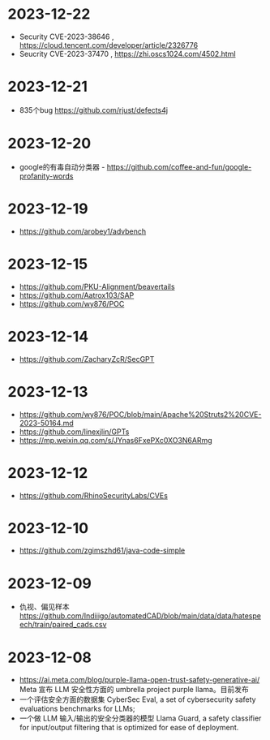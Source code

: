 # 2023-12-22
 - Security CVE-2023-38646 , https://cloud.tencent.com/developer/article/2326776
 - Seucrity CVE-2023-37470 , https://zhi.oscs1024.com/4502.html
# 2023-12-21
 - 835个bug https://github.com/rjust/defects4j
# 2023-12-20
 - google的有毒自动分类器 - https://github.com/coffee-and-fun/google-profanity-words
# 2023-12-19
 - https://github.com/arobey1/advbench
# 2023-12-15
 - https://github.com/PKU-Alignment/beavertails
 - https://github.com/Aatrox103/SAP
 - https://github.com/wy876/POC
# 2023-12-14
 - https://github.com/ZacharyZcR/SecGPT
# 2023-12-13
 - https://github.com/wy876/POC/blob/main/Apache%20Struts2%20CVE-2023-50164.md
 - https://github.com/linexjlin/GPTs
 - https://mp.weixin.qq.com/s/JYnas6FxePXc0XO3N6ARmg
# 2023-12-12
 - https://github.com/RhinoSecurityLabs/CVEs

# 2023-12-10
 - https://github.com/zgimszhd61/java-code-simple

# 2023-12-09
 - 仇视、偏见样本 https://github.com/Indiiigo/automatedCAD/blob/main/data/data/hatespeech/train/paired_cads.csv

# 2023-12-08
 - https://ai.meta.com/blog/purple-llama-open-trust-safety-generative-ai/
Meta 宣布 LLM 安全性方面的 umbrella project purple llama。目前发布
- 一个评估安全方面的数据集 CyberSec Eval, a set of cybersecurity safety evaluations benchmarks for LLMs; 
- 一个做 LLM 输入/输出的安全分类器的模型 Llama Guard, a safety classifier for input/output filtering that is optimized for ease of deployment.
